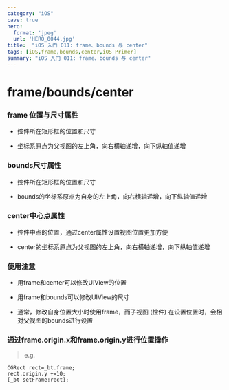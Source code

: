 ```yaml
---
category: "iOS"
cave: true
hero:
  format: 'jpeg'
  url: 'HERO_0044.jpg'
title:  "iOS 入门 011: frame、bounds 与 center"
tags: [iOS,frame,bounds,center,iOS Primer]
summary: "iOS 入门 011: frame、bounds 与 center"
---
```


# frame/bounds/center

### frame 位置与尺寸属性

* 控件所在矩形框的位置和尺寸

* 坐标系原点为父视图的左上角，向右横轴递增，向下纵轴值递增

### bounds尺寸属性

* 控件所在矩形框的位置和尺寸

* bounds的坐标系原点为自身的左上角，向右横轴递增，向下纵轴值递增

### center中心点属性

* 控件中点的位置，通过center属性设置视图位置更加方便

* center的坐标系原点为父视图的左上角，向右横轴递增，向下纵轴值递增

### 使用注意

* 用frame和center可以修改UIView的位置

* 用frame和bounds可以修改UIView的尺寸

* 通常，修改自身位置大小时使用frame，而子视图 (控件) 在设置位置时，会相对父视图的bounds进行设置


### 通过frame.origin.x和frame.origin.y进行位置操作

> e.g.

```objc
CGRect rect=_bt.frame;
rect.origin.y +=10;
[_bt setFrame:rect];
```



